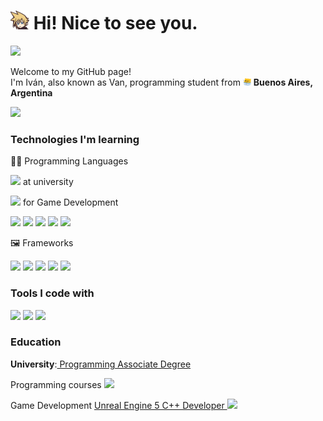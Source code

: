 <h1><img src="ff7-cloud.png" width="30"/> Hi! Nice to see you.</h1>

<img src="https://komarev.com/ghpvc/?username=VanitasXIV"/>
<p>Welcome to my GitHub page! </br> I'm Iván, also known as Van, programming student from <img src="meow_argentina.png" width="13"/> <b>Buenos Aires, Argentina</b></p>
<img src="https://github-readme-stats.vercel.app/api?username=VanitasXIV"/>
<h3>Technologies I'm learning</h3>
<p>🧑‍💻 Programming Languages</p>
<p>
	<p><img src="https://img.shields.io/badge/C-00599C?logo=c&logoColor=white"/> at university</p>
 	<p><img src="https://img.shields.io/badge/C++-%2300599C.svg?logo=c%2B%2B&logoColor=white"/> for Game Development</p>
	</p>
 <p>
	<img src="https://img.shields.io/badge/HTML-%23E34F26.svg?logo=html5&logoColor=white"/>
	<img src="https://img.shields.io/badge/CSS-1572B6?logo=css3&logoColor=fff"/>
	<img src="https://img.shields.io/badge/JavaScript-F7DF1E?logo=javascript&logoColor=000"/>
	<img src="https://img.shields.io/badge/Python-3776AB?logo=python&logoColor=fff"/>
	 <img src="https://img.shields.io/badge/MySQL-4479A1?logo=mysql&logoColor=fff"/>
</p>
<p>🖼️ Frameworks</p>
<p>
<img src="https://img.shields.io/badge/Express.js-%23404d59.svg?logo=express&logoColor=%2361DAFB"/>
<img src="https://img.shields.io/badge/Less-1D365D?logo=less&logoColor=fff"/>
<img src="https://img.shields.io/badge/Next.js-black?logo=next.js&logoColor=white"/>
<img src="https://img.shields.io/badge/Node.js-6DA55F?logo=node.js&logoColor=white"/>
<img src="https://img.shields.io/badge/React-%2320232a.svg?logo=react&logoColor=%2361DAFB"/>
</p>
<h3>Tools I code with</h3>
<p>
<img class="unreal" src="https://img.shields.io/badge/Unreal%20Engine-%23313131.svg?logo=unrealengine&logoColor=white)"/>
	<img src="https://custom-icon-badges.demolab.com/badge/Visual%20Studio%20Code-0078d7.svg?logo=vsc&logoColor=white"/>
	<img src="https://img.shields.io/badge/Git-F05032?logo=git&logoColor=fff"/>
</p>
<h3>Education</h3>
<p><strong>University</strong>:<a href="https://www.unsam.edu.ar/escuelas/ecyt/107/ciencia/programacion-informatica"> Programming Associate Degree</a></p>
<p>Programming courses <img src="https://img.shields.io/badge/freeCodeCamp-0A0A23?logo=freecodecamp&logoColor=fff"/></p>
<p>Game Development <a href="https://www.udemy.com/course/unrealcourse/">Unreal Engine 5 C++ Developer </a><img src="https://img.shields.io/badge/Udemy-A435F0?logo=udemy&logoColor=fff"/></p>

 
